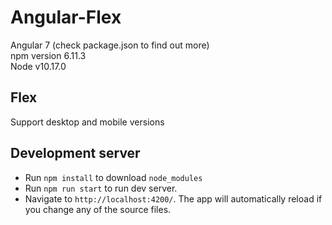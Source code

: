 # Angular-Flex

Angular 7 (check package.json to find out more)\
npm version 6.11.3\
Node v10.17.0

## Flex

Support desktop and mobile versions

## Development server

* Run `npm install` to download `node_modules`
* Run `npm run start` to run dev server.
* Navigate to `http://localhost:4200/`. The app will automatically reload if you change any of the source files.
